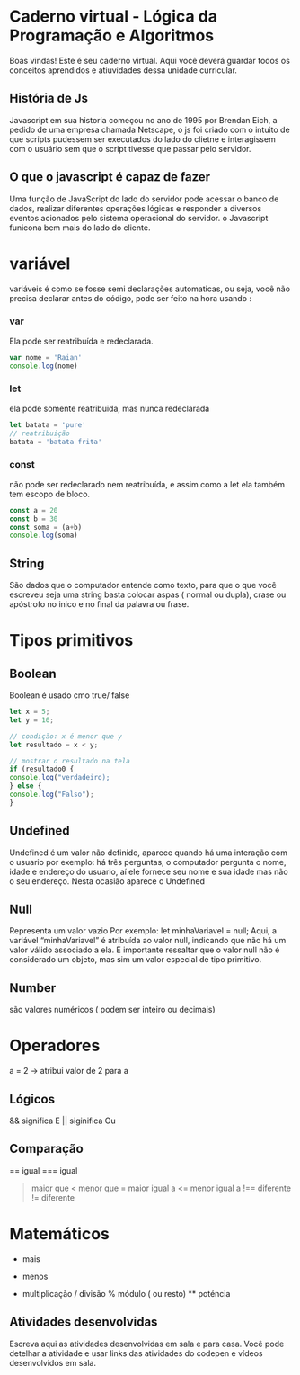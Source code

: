 # Caderno virtual - Lógica da Programação e Algoritmos
Boas vindas! Este é seu caderno virtual. Aqui você deverá guardar todos os conceitos aprendidos e atiuvidades dessa unidade curricular. 


## História de Js
Javascript em sua historia começou no ano de 1995 por Brendan Eich, a pedido de uma empresa chamada Netscape, o js foi criado com o intuito de que scripts pudessem ser executados do lado do clietne e interagissem com o usuário sem que o script tivesse que passar pelo servidor.

## O que o javascript é capaz de fazer
Uma função de JavaScript do lado do servidor pode acessar o banco de dados, realizar diferentes operações lógicas e responder a diversos eventos acionados pelo sistema operacional do servidor.
o Javascript funicona bem mais do lado do cliente.
# variável
variáveis é como se fosse semi declarações automaticas, ou seja, você não precisa declarar antes do código, pode ser feito na hora usando :
### var
Ela pode ser reatribuída e redeclarada.

 ```js
var nome = 'Raian'
console.log(nome)

``` 
### let
ela pode somente reatribuida, mas nunca redeclarada
 ```js
let batata = 'pure'
// reatribuição
batata = 'batata frita'

``` 

### const
não pode ser redeclarado nem reatribuída, e assim como a let ela também tem escopo de bloco.

 ```js
const a = 20
const b = 30
const soma = (a+b)
console.log(soma)

``` 
## String
São dados que o computador entende como texto, para que o que você escreveu seja uma string basta colocar aspas ( normal ou dupla), crase ou apóstrofo no inico e no final da palavra ou frase.

# Tipos primitivos
## Boolean
Boolean é usado cmo true/ false
 ```js
let x = 5;
let y = 10;

// condição: x é menor que y
let resultado = x < y;

// mostrar o resultado na tela
if (resultado0 {
console.log("verdadeiro);
} else {
console.log("Falso");
}
```
## Undefined
Undefined é um valor não definido, aparece quando há uma interação com o usuario por exemplo: há três perguntas, o computador pergunta o nome, idade e endereço do usuario, aí ele fornece seu nome e sua idade mas não o seu endereço. Nesta ocasião aparece o Undefined

## Null
Representa um valor vazio Por exemplo: let minhaVariavel = null; Aqui, a variável “minhaVariavel” é atribuída ao valor null, indicando que não há um valor válido associado a ela. É importante ressaltar que o valor null não é considerado um objeto, mas sim um valor especial de tipo primitivo.

## Number
são valores numéricos ( podem ser inteiro ou decimais)

# Operadores 
a = 2 -> atribui valor de 2 para a
## Lógicos
&& significa E || siginifica Ou
## Comparação 
== igual
=== igual
> maior que
< menor que
>= maior igual a
<= menor igual a
!== diferente
!= diferente
# Matemáticos
+ mais
- menos
* multiplicação
/ divisão
% módulo ( ou resto)
** poténcia


## Atividades desenvolvidas
Escreva aqui as atividades desenvolvidas em sala e para casa. Você pode detelhar a atividade e usar links das atividades do codepen e vídeos desenvolvidos em sala. 


